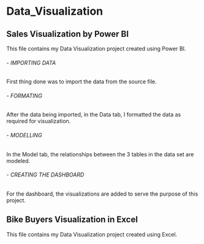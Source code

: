 # Data_Visualization

## Sales Visualization by Power BI
This file contains my Data Visualization project created using Power BI. 
###### - IMPORTING DATA
   First thing done was to import the data from the source file.
###### - FORMATING
   After the data being imported, in the Data tab, I formatted the data as required for visualization.
###### - MODELLING
   In the Model tab, the relationships between the 3 tables in the data set are modeled.
###### - CREATING THE DASHBOARD
   For the dashboard, the visualizations are added to serve the purpose of this project.


## Bike Buyers Visualization in Excel
This file contains my Data Visualization project created using Excel.

